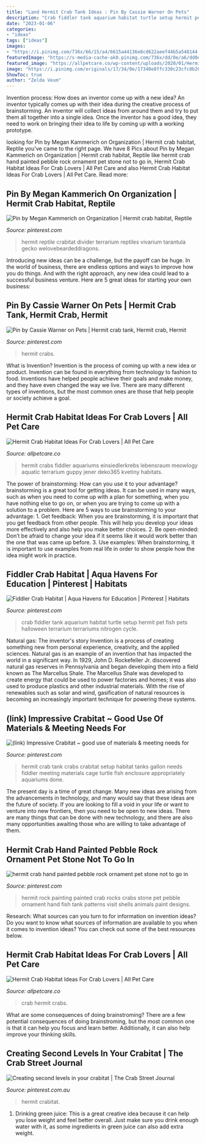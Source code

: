```yaml
---
title: "Land Hermit Crab Tank Ideas : Pin By Cassie Warner On Pets"
description: "Crab fiddler tank aquarium habitat turtle setup hermit pet fish pets halloween terrarium terrariums nitrogen cycle"
date: "2023-01-06"
categories:
- "ideas"
tags: ["ideas"]
images:
- "https://i.pinimg.com/736x/66/15/a4/6615a44136e8cd622aeef44b5a548144.jpg"
featuredImage: "https://s-media-cache-ak0.pinimg.com/736x/dd/0e/a6/dd0ea6e6cf1ed50edb82c3f884895c4b--fiddler-crab-tank-amphibians.jpg"
featured_image: "https://allpetcare.co/wp-content/uploads/2020/01/Hermit-Crab-Habitat-Ideas-12.jpg"
image: "https://i.pinimg.com/originals/17/34/0e/17340e8ffc330c23cfc8b26375122956.jpg"
ShowToc: true
author: "Zelda Veum"
---
```



Invention process: How does an inventor come up with a new idea?
An inventor typically comes up with their idea during the creative process of brainstorming. An inventor will collect ideas from around them and try to put them all together into a single idea. Once the inventor has a good idea, they need to work on bringing their idea to life by coming up with a working prototype.

	

		
looking for Pin by Megan Kammerich on Organization | Hermit crab habitat, Reptile you've came to the right page. We have 8 Pics about Pin by Megan Kammerich on Organization | Hermit crab habitat, Reptile like hermit crab hand painted pebble rock ornament pet stone not to go in, Hermit Crab Habitat Ideas For Crab Lovers | All Pet Care and also Hermit Crab Habitat Ideas For Crab Lovers | All Pet Care. Read more:
		
    
## Pin By Megan Kammerich On Organization | Hermit Crab Habitat, Reptile

<img loading=lazy src="https://i.pinimg.com/736x/66/15/a4/6615a44136e8cd622aeef44b5a548144.jpg" onerror="this.onerror=null;this.src='https://tse4.mm.bing.net/th?id=OIP.pmxComNCgsteKiH9hCxBeQHaFh&amp;pid=15.1';" alt="Pin by Megan Kammerich on Organization | Hermit crab habitat, Reptile">

_Source: pinterest.com_

>hermit reptile crabitat divider terrarium reptiles vivarium tarantula gecko welovebeardeddragons. 

	

Introducing new ideas can be a challenge, but the payoff can be huge. In the world of business, there are endless options and ways to improve how you do things. And with the right approach, any new idea could lead to a successful business venture. Here are 5 great ideas for starting your own business: 

    
## Pin By Cassie Warner On Pets | Hermit Crab Tank, Hermit Crab, Hermit

<img loading=lazy src="https://i.pinimg.com/originals/17/34/0e/17340e8ffc330c23cfc8b26375122956.jpg" onerror="this.onerror=null;this.src='https://tse1.mm.bing.net/th?id=OIP.5dEOmHsQW2_H1uGqRRQMFgHaHa&amp;pid=15.1';" alt="Pin by Cassie Warner on Pets | Hermit crab tank, Hermit crab, Hermit">

_Source: pinterest.com_

>hermit crabs. 

	

What is Invention?
Invention is the process of coming up with a new idea or product. Invention can be found in everything from technology to fashion to food. Inventions have helped people achieve their goals and make money, and they have even changed the way we live. There are many different types of inventions, but the most common ones are those that help people or society achieve a goal.

    
## Hermit Crab Habitat Ideas For Crab Lovers | All Pet Care

<img loading=lazy src="https://allpetcare.co/wp-content/uploads/2020/01/Hermit-Crab-Habitat-Ideas-12.jpg" onerror="this.onerror=null;this.src='https://tse1.mm.bing.net/th?id=OIP.cUlAf6Ah9rCK0Ont1yUynwHaFj&amp;pid=15.1';" alt="Hermit Crab Habitat Ideas For Crab Lovers | All Pet Care">

_Source: allpetcare.co_

>hermit crabs fiddler aquariums einsiedlerkrebs lebensraum meowlogy aquatic terrarium guppy jener deko365 kvetiny habitats. 

	

The power of brainstorming: How can you use it to your advantage?
brainstorming is a great tool for getting ideas. It can be used in many ways, such as when you need to come up with a plan for something, when you have nothing else to go on, or when you are trying to come up with a solution to a problem. Here are 5 ways to use brainstorming to your advantage: 1. Get feedback: When you are brainstorming, it is important that you get feedback from other people. This will help you develop your ideas more effectively and also help you make better choices. 2. Be open-minded: Don’t be afraid to change your idea if it seems like it would work better than the one that was came up before. 3. Use examples: When brainstorming, it is important to use examples from real life in order to show people how the idea might work in practice. 
    
## Fiddler Crab Habitat | Aqua Havens For Education | Pinterest | Habitats

<img loading=lazy src="https://s-media-cache-ak0.pinimg.com/736x/dd/0e/a6/dd0ea6e6cf1ed50edb82c3f884895c4b--fiddler-crab-tank-amphibians.jpg" onerror="this.onerror=null;this.src='https://tse1.mm.bing.net/th?id=OIP.pY99SRaTnYfNnw-iUgKQdwHaFj&amp;pid=15.1';" alt="Fiddler Crab Habitat | Aqua Havens for Education | Pinterest | Habitats">

_Source: pinterest.com_

>crab fiddler tank aquarium habitat turtle setup hermit pet fish pets halloween terrarium terrariums nitrogen cycle. 

	

Natural gas: The inventor's story
Invention is a process of creating something new from personal experience, creativity, and the applied sciences. Natural gas is an example of an invention that has impacted the world in a significant way. In 1929, John D. Rockefeller Jr. discovered natural gas reserves in Pennsylvania and began developing them into a field known as The Marcellus Shale. The Marcellus Shale was developed to create energy that could be used to power factories and homes; it was also used to produce plastics and other industrial materials. With the rise of renewables such as solar and wind, gasification of natural resources is becoming an increasingly important technique for powering these systems.

    
## (link) Impressive Crabitat ~ Good Use Of Materials &amp; Meeting Needs For

<img loading=lazy src="https://i.pinimg.com/originals/49/9f/c7/499fc712427a587b70f5f8a12fa91b23.jpg" onerror="this.onerror=null;this.src='https://tse3.mm.bing.net/th?id=OIP.B-ljrMqQKpJLOy3tqzkHmwHaFj&amp;pid=15.1';" alt="(link) Impressive Crabitat ~ good use of materials &amp; meeting needs for">

_Source: pinterest.com_

>hermit crab tank crabs crabitat setup habitat tanks gallon needs fiddler meeting materials cage turtle fish enclosure appropriately aquariums done. 

	

The present day is a time of great change. Many new ideas are arising from the advancements in technology, and many would say that these ideas are the future of society. If you are looking to fill a void in your life or want to venture into new frontiers, then you need to be open to new ideas. There are many things that can be done with new technology, and there are also many opportunities awaiting those who are willing to take advantage of them.

    
## Hermit Crab Hand Painted Pebble Rock Ornament Pet Stone Not To Go In

<img loading=lazy src="https://i.pinimg.com/originals/a7/6c/93/a76c932ca8580dc1c6c700f4d4ba8d83.jpg" onerror="this.onerror=null;this.src='https://tse4.mm.bing.net/th?id=OIP.ZAyqDfsrIKttE7O6s6OVgQHaKL&amp;pid=15.1';" alt="hermit crab hand painted pebble rock ornament pet stone not to go in">

_Source: pinterest.com_

>hermit rock painting painted crab rocks crabs stone pet pebble ornament hand fish tank patterns visit shells animals paint designs. 

	

Research: What sources can you turn to for information on invention ideas?
Do you want to know what sources of information are available to you when it comes to invention ideas? You can check out some of the best resources below.

    
## Hermit Crab Habitat Ideas For Crab Lovers | All Pet Care

<img loading=lazy src="https://allpetcare.co/wp-content/uploads/2020/01/Hermit-Crab-Habitat-Ideas-32.jpg" onerror="this.onerror=null;this.src='https://tse3.mm.bing.net/th?id=OIP.MC6LmJAa0u0h_S3dHb3e9AHaEK&amp;pid=15.1';" alt="Hermit Crab Habitat Ideas For Crab Lovers | All Pet Care">

_Source: allpetcare.co_

>crab hermit crabs. 

	

What are some consequences of doing brainstroming?
There are a few potential consequences of doing brainstroming, but the most common one is that it can help you focus and learn better. Additionally, it can also help improve your thinking skills.

    
## Creating Second Levels In Your Crabitat | The Crab Street Journal

<img loading=lazy src="https://i.pinimg.com/736x/e7/55/b1/e755b1c9e032325fedcab857baff76ad.jpg" onerror="this.onerror=null;this.src='https://tse3.mm.bing.net/th?id=OIP.wJTcc2qgcDxy9W2KnpfEywHaGN&amp;pid=15.1';" alt="Creating second levels in your crabitat | The Crab Street Journal">

_Source: pinterest.com.au_

>hermit crabitat. 

	

1. Drinking green juice: This is a great creative idea because it can help you lose weight and feel better overall. Just make sure you drink enough water with it, as some ingredients in green juice can also add extra weight.

